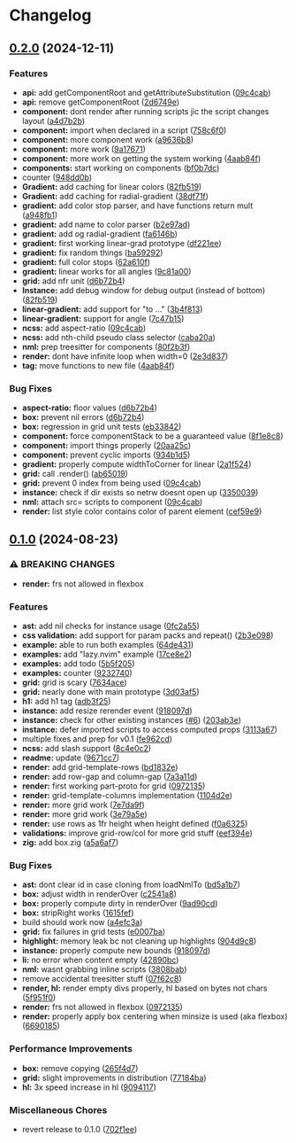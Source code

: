 # Changelog

## [0.2.0](https://github.com/CWood-sdf/banana.nvim/compare/v0.1.0...v0.2.0) (2024-12-11)


### Features

* **api:** add getComponentRoot and getAttributeSubstitution ([09c4cab](https://github.com/CWood-sdf/banana.nvim/commit/09c4cab006b636e76574e95bdeefffac24c886a7))
* **api:** remove getComponentRoot ([2d6749e](https://github.com/CWood-sdf/banana.nvim/commit/2d6749efb720c23bce711336b4a94361768256b6))
* **component:** dont render after running scripts jic the script changes layout ([a4d7b2b](https://github.com/CWood-sdf/banana.nvim/commit/a4d7b2bd633ddfe4bc463548e6fa6fd9124e3b1e))
* **component:** import when declared in a script ([758c6f0](https://github.com/CWood-sdf/banana.nvim/commit/758c6f0b92496f151d1069691748ea424045ad66))
* **component:** more component work ([a9636b8](https://github.com/CWood-sdf/banana.nvim/commit/a9636b8118678c28212277e4672e7c347b7e8b41))
* **component:** more work ([9a17671](https://github.com/CWood-sdf/banana.nvim/commit/9a17671b84b97944d069e7d59b4dd77d58bb5da3))
* **component:** more work on getting the system working ([4aab84f](https://github.com/CWood-sdf/banana.nvim/commit/4aab84fad9508101a80afdfb8943033bc44e169f))
* **components:** start working on components ([bf0b7dc](https://github.com/CWood-sdf/banana.nvim/commit/bf0b7dcb07ee9ec59f87e6b2bb3194c28dd80303))
* counter ([948dd0b](https://github.com/CWood-sdf/banana.nvim/commit/948dd0bccd9e431115236ec5b51a986ad85118b5))
* **Gradient:** add caching for linear colors ([82fb519](https://github.com/CWood-sdf/banana.nvim/commit/82fb519ddf1225c3deac97c6d5616447587b2613))
* **Gradient:** add caching for radial-gradient ([38df71f](https://github.com/CWood-sdf/banana.nvim/commit/38df71fce096c035386927d89d3fc9894d3c3d54))
* **gradient:** add color stop parser, and have functions return mult ([a948fb1](https://github.com/CWood-sdf/banana.nvim/commit/a948fb1980657f696f5d7813bb1a71ef2f250d9c))
* **gradient:** add name to color parser ([b2e97ad](https://github.com/CWood-sdf/banana.nvim/commit/b2e97adb5d8f07269c014da4c9a3b7d4a53e1274))
* **gradient:** add og radial-gradient ([fa6146b](https://github.com/CWood-sdf/banana.nvim/commit/fa6146b341121b7b6fe723ed2fc056fd0e2ad8af))
* **gradient:** first working linear-grad prototype ([df221ee](https://github.com/CWood-sdf/banana.nvim/commit/df221ee2e91c1ff7bf95191c1c31f2e525b2709d))
* **gradient:** fix random things ([ba59292](https://github.com/CWood-sdf/banana.nvim/commit/ba59292a8041b3b7e8c29b5a05a53783a266e623))
* **gradient:** full color stops ([62a610f](https://github.com/CWood-sdf/banana.nvim/commit/62a610f0e08fb475ff87d49ae230cf61a5bd2e45))
* **gradient:** linear works for all angles ([9c81a00](https://github.com/CWood-sdf/banana.nvim/commit/9c81a003fa41fa62011d985a087d73af8fb7059c))
* **grid:** add nfr unit ([d6b72b4](https://github.com/CWood-sdf/banana.nvim/commit/d6b72b4978ecff5e4f34a19ebda52aac5d750381))
* **Instance:** add debug window for debug output (instead of bottom) ([82fb519](https://github.com/CWood-sdf/banana.nvim/commit/82fb519ddf1225c3deac97c6d5616447587b2613))
* **linear-gradient:** add support for "to ..." ([3b4f813](https://github.com/CWood-sdf/banana.nvim/commit/3b4f813ae79ac60490bb1090e5fd9b086197eb06))
* **linear-gradient:** support for angle ([7c47b15](https://github.com/CWood-sdf/banana.nvim/commit/7c47b15924e545d5464fde51109808fda06e4740))
* **ncss:** add aspect-ratio ([09c4cab](https://github.com/CWood-sdf/banana.nvim/commit/09c4cab006b636e76574e95bdeefffac24c886a7))
* **ncss:** add nth-child pseudo class selector ([caba20a](https://github.com/CWood-sdf/banana.nvim/commit/caba20a8a99dd6d8906eabcd77605763cb6e187b))
* **nml:** prep treesitter for components ([80f2b3f](https://github.com/CWood-sdf/banana.nvim/commit/80f2b3f45601c0c6541bccf5198d3ab5399ff963))
* **render:** dont have infinite loop when width=0 ([2e3d837](https://github.com/CWood-sdf/banana.nvim/commit/2e3d837bf0f1e80ad8f4fb44d7b0250773cfb74d))
* **tag:** move functions to new file ([4aab84f](https://github.com/CWood-sdf/banana.nvim/commit/4aab84fad9508101a80afdfb8943033bc44e169f))


### Bug Fixes

* **aspect-ratio:** floor values ([d6b72b4](https://github.com/CWood-sdf/banana.nvim/commit/d6b72b4978ecff5e4f34a19ebda52aac5d750381))
* **box:** prevent nil errors ([d6b72b4](https://github.com/CWood-sdf/banana.nvim/commit/d6b72b4978ecff5e4f34a19ebda52aac5d750381))
* **box:** regression in grid unit tests ([eb33842](https://github.com/CWood-sdf/banana.nvim/commit/eb33842899c27ad847d37efcac259ba770d33f26))
* **component:** force componentStack to be a guaranteed value ([8f1e8c8](https://github.com/CWood-sdf/banana.nvim/commit/8f1e8c8ad8030a499a7717abbc8f0d54fb5f543f))
* **component:** import things properly ([20aa25c](https://github.com/CWood-sdf/banana.nvim/commit/20aa25c6b31a84dcb836434b3805900e8acbbc9e))
* **component:** prevent cyclic imports ([934b1d5](https://github.com/CWood-sdf/banana.nvim/commit/934b1d56111c38e151fc4227e4215f513aaed33a))
* **gradient:** properly compute widthToCorner for linear ([2a1f524](https://github.com/CWood-sdf/banana.nvim/commit/2a1f524de29ff6ee0459f000a1e0eeb2cdb0cd10))
* **grid:** call .render() ([ab65019](https://github.com/CWood-sdf/banana.nvim/commit/ab65019b5f0f0624739924dbb096bbcd0d3c7c2a))
* **grid:** prevent 0 index from being used ([09c4cab](https://github.com/CWood-sdf/banana.nvim/commit/09c4cab006b636e76574e95bdeefffac24c886a7))
* **instance:** check if dir exists so netrw doesnt open up ([3350039](https://github.com/CWood-sdf/banana.nvim/commit/3350039f1fd223ba960d1fc2622bbf2086ebb4ab))
* **nml:** attach src= scripts to component ([09c4cab](https://github.com/CWood-sdf/banana.nvim/commit/09c4cab006b636e76574e95bdeefffac24c886a7))
* **render:** list style color contains color of parent element ([cef59e9](https://github.com/CWood-sdf/banana.nvim/commit/cef59e97ce906b936d3b6beb4dcca7e370f13fd0))

## [0.1.0](https://github.com/CWood-sdf/banana.nvim/compare/v0.0.1...v0.1.0) (2024-08-23)


### ⚠ BREAKING CHANGES

* **render:** frs not allowed in flexbox

### Features

* **ast:** add nil checks for instance usage ([0fc2a55](https://github.com/CWood-sdf/banana.nvim/commit/0fc2a55dd3c29329502132b3e23481daf6afc89a))
* **css validation:** add support for param packs and repeat() ([2b3e098](https://github.com/CWood-sdf/banana.nvim/commit/2b3e0981481a50988e2f6b457adc3a1a97b56b59))
* **example:** able to run both examples ([64de431](https://github.com/CWood-sdf/banana.nvim/commit/64de4314609dcc432c73549b1750f3450e19b95f))
* **examples:** add "lazy.nvim" example ([17ce8e2](https://github.com/CWood-sdf/banana.nvim/commit/17ce8e28afdf1df1773f3a752b591de02bab8ec8))
* **examples:** add todo ([5b5f205](https://github.com/CWood-sdf/banana.nvim/commit/5b5f205ebd9e792cd62bf68ac8a65fae8d16f20c))
* **examples:** counter ([9232740](https://github.com/CWood-sdf/banana.nvim/commit/923274031aa7bea992e355da5c1f1a52788a71d6))
* **grid:** grid is scary ([7634ace](https://github.com/CWood-sdf/banana.nvim/commit/7634ace51a873ba9eb0455e8a637606c1a82021d))
* **grid:** nearly done with main prototype ([3d03af5](https://github.com/CWood-sdf/banana.nvim/commit/3d03af550e0d9946d39225ad60a9d02a3563a8d9))
* **h1:** add h1 tag ([adb3f25](https://github.com/CWood-sdf/banana.nvim/commit/adb3f256fc1c6181cccfd833dd9333511b252b95))
* **instance:** add resize rerender event ([918097d](https://github.com/CWood-sdf/banana.nvim/commit/918097d53a7422cfcc1b5bf6f615fd3b1690b1e9))
* **instance:** check for other existing instances ([#6](https://github.com/CWood-sdf/banana.nvim/issues/6)) ([203ab3e](https://github.com/CWood-sdf/banana.nvim/commit/203ab3e76417f46b882c021e982501ec46068ecd))
* **instance:** defer imported scripts to access computed props ([3113a67](https://github.com/CWood-sdf/banana.nvim/commit/3113a67f386ca9ec2be16d5625b7e16b692c395a))
* multiple fixes and prep for v0.1 ([fe962cd](https://github.com/CWood-sdf/banana.nvim/commit/fe962cd331a124ca2ac7897783f9ce3b5232c468))
* **ncss:** add slash support ([8c4e0c2](https://github.com/CWood-sdf/banana.nvim/commit/8c4e0c2516046971bd396c579f50e2ff66070ef1))
* **readme:** update ([9671cc7](https://github.com/CWood-sdf/banana.nvim/commit/9671cc7ebe7a6295b51e1821c45930c075fa6a29))
* **render:** add grid-template-rows ([bd1832e](https://github.com/CWood-sdf/banana.nvim/commit/bd1832e6f55af1382a685f04e74698b52e3bd614))
* **render:** add row-gap and column-gap ([7a3a11d](https://github.com/CWood-sdf/banana.nvim/commit/7a3a11d1aa25ae77ca3b381cd6bf844fc4e72c6a))
* **render:** first working part-proto for grid ([0972135](https://github.com/CWood-sdf/banana.nvim/commit/0972135731577ad0263e3285a0cbe6f2ec027529))
* **render:** grid-template-columns implementation ([1104d2e](https://github.com/CWood-sdf/banana.nvim/commit/1104d2ee2535bb7864c72ac38a985a7d1edc9298))
* **render:** more grid work ([7e7da9f](https://github.com/CWood-sdf/banana.nvim/commit/7e7da9f174b64405d05fb25c244b755940f9ccc8))
* **render:** more grid work ([3e79a5e](https://github.com/CWood-sdf/banana.nvim/commit/3e79a5e93c8374074fa1b07ad57e556ed9a2ce5e))
* **render:** use rows as 1fr height when height defined ([f0a6325](https://github.com/CWood-sdf/banana.nvim/commit/f0a63258b37713d2e403c0e8b7d6784742b29bd6))
* **validations:** improve grid-row/col for more grid stuff ([eef394e](https://github.com/CWood-sdf/banana.nvim/commit/eef394e9dc5a747abca9d6e47e0c185d895fc81d))
* **zig:** add box.zig ([a5a6af7](https://github.com/CWood-sdf/banana.nvim/commit/a5a6af791f364fd4e06cd10ce1c5ee7d1da44e6a))


### Bug Fixes

* **ast:** dont clear id in case cloning from loadNmlTo ([bd5a1b7](https://github.com/CWood-sdf/banana.nvim/commit/bd5a1b7f6d03e17a8b67ddb88727d37810d783ac))
* **box:** adjust width in renderOver ([c2541a8](https://github.com/CWood-sdf/banana.nvim/commit/c2541a8704902d122201995054c17dc0d90c4f06))
* **box:** properly compute dirty in renderOver ([9ad90cd](https://github.com/CWood-sdf/banana.nvim/commit/9ad90cd37166b87a9e741efcb4589d802ed35dc2))
* **box:** stripRight works ([1615fef](https://github.com/CWood-sdf/banana.nvim/commit/1615fef9c1d0cf2766797d7d08368fec763c3822))
* build should work now ([a4efc3a](https://github.com/CWood-sdf/banana.nvim/commit/a4efc3aa37d5d2f3ea126c688b86afc7770c4972))
* **grid:** fix failures in grid tests ([e0007ba](https://github.com/CWood-sdf/banana.nvim/commit/e0007ba0e2849e27eb2232a77e04208deb6e297f))
* **highlight:** memory leak bc not cleaning up highlights ([904d9c8](https://github.com/CWood-sdf/banana.nvim/commit/904d9c880db4417e71e60a7cfae2b67a43179844))
* **instance:** properly compute new bounds ([918097d](https://github.com/CWood-sdf/banana.nvim/commit/918097d53a7422cfcc1b5bf6f615fd3b1690b1e9))
* **li:** no error when content empty ([42890bc](https://github.com/CWood-sdf/banana.nvim/commit/42890bcdd4b771bf1caf6356d9ae7330efd852a4))
* **nml:** wasnt grabbing inline scripts ([3808bab](https://github.com/CWood-sdf/banana.nvim/commit/3808babc50d3e4a2af515cca6520f1dc5de696bf))
* remove accidental treesitter stuff ([07f62c8](https://github.com/CWood-sdf/banana.nvim/commit/07f62c8765881cee91e0fa76c146f0c0ad946822))
* **render, hl:** render empty divs properly, hl based on bytes not chars ([5f951f0](https://github.com/CWood-sdf/banana.nvim/commit/5f951f098cc362861ce1475d02960fab152ceaa7))
* **render:** frs not allowed in flexbox ([0972135](https://github.com/CWood-sdf/banana.nvim/commit/0972135731577ad0263e3285a0cbe6f2ec027529))
* **render:** properly apply box centering when minsize is used (aka flexbox) ([6690185](https://github.com/CWood-sdf/banana.nvim/commit/669018501e5f5f42b69f4802c4469206eb2e6d46))


### Performance Improvements

* **box:** remove copying ([265f4d7](https://github.com/CWood-sdf/banana.nvim/commit/265f4d721bd1ec5fb7243e511575232bca880cf6))
* **grid:** slight improvements in distribution ([77184ba](https://github.com/CWood-sdf/banana.nvim/commit/77184ba674acd1b15b55a2103c575cfb03bcb690))
* **hl:** 3x speed increase in hl ([9094117](https://github.com/CWood-sdf/banana.nvim/commit/90941174480d41bc26010f8265a4a4e78e58bc35))


### Miscellaneous Chores

* revert release to 0.1.0 ([702f1ee](https://github.com/CWood-sdf/banana.nvim/commit/702f1ee9b477d546b4a8e31971098913b8c7f88e))
